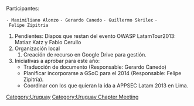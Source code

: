 Participantes:

`- Maximiliano Alonzo`
`- Gerardo Canedo`
`- Guillermo Skrilec`
`- Felipe Zipitria`

1.  Pendientes: Diapos que restan del evento OWASP LatamTour2013: Matiaz
    Katz y Fabio Cerullo
2.  Organización local
    1.  Creación de recurso en Google Drive para gestión.
3.  Iniciativas a aprobar para este año:
      - Traducción de documento (Responsable: Gerardo Canedo)
      - Planificar incorporarse a GSoC para el 2014 (Responsable: Felipe
        Zipitría).
      - Coordinar con los que quieran la ida a APPSEC Latam 2013 en
        Lima.

[Category:Uruguay](Category:Uruguay "wikilink") [Category:Uruguay
Chapter Meeting](Category:Uruguay_Chapter_Meeting "wikilink")